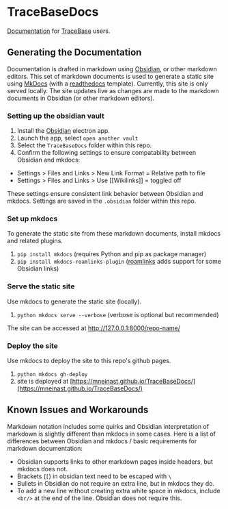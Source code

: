 # TraceBaseDocs
[Documentation](https://mneinast.github.io/TraceBaseDocs/) for [TraceBase](https://github.com/Princeton-LSI-ResearchComputing/tracebase) users.

## Generating the Documentation
Documentation is drafted in markdown using [Obsidian](https://obsidian.md/), or other markdown editors. This set of markdown documents is used to generate a static site using [MkDocs](https://www.mkdocs.org/) (with a [readthedocs](https://readthedocs.org/) template).  Currently, this site is only served locally.  The site updates live as changes are made to the markdown documents in Obsidian (or other markdown editors).

### Setting up the obsidian vault
1) Install the [Obsidian](https://obsidian.md/) electron app.
2) Launch the app, select `open another vault`
3) Select the `TraceBaseDocs` folder within this repo.
4) Confirm the following settings to ensure compatability between Obsidian and mkdocs:

 * Settings > Files and Links > New Link Format = Relative path to file
 * Settings > Files and Links > Use [[Wikilinks]] = toggled off
 
These settings ensure consistent link behavior between Obsidian and mkdocs.  Settings are saved in the `.obsidian` folder within this repo.

### Set up mkdocs
To generate the static site from these markdown documents, install mkdocs and related plugins.
1) `pip install mkdocs` (requires Python and pip as package manager)
2) `pip install mkdocs-roamlinks-plugin` ([roamlinks](https://github.com/Jackiexiao/mkdocs-roamlinks-plugin) adds support for some Obsidian links)

### Serve the static site
Use mkdocs to generate the static site (locally).
1) `python mkdocs serve --verbose` (verbose is optional but recommended)

The site can be accessed at http://127.0.0.1:8000/repo-name/

### Deploy the site
Use mkdocs to deploy the site to this repo's github pages.
1) `python mkdocs gh-deploy`
2) site is deployed at [https://mneinast.github.io/TraceBaseDocs/](https://mneinast.github.io/TraceBaseDocs/)

## Known Issues and Workarounds
Markdown notation includes some quirks and Obsidian interpretation of markdown is slightly different than mkdocs in some cases.  Here is a list of differences between Obsidian and mkdocs / basic requirements for markdown documentation:
 * Obsidian supports links to other markdown pages inside headers, but mkdocs does not.
 * Brackets (`[`) in obsidian text need to be escaped with `\`
 * Bullets in Obsidian do not require an extra line, but in mkdocs they do.
 * To add a new line without creating extra white space in mkdocs, include `<br/>` at the end of the line.  Obsidian does not require this.



